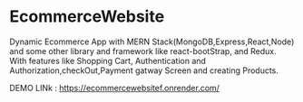 # EcommerceWebsite
Dynamic Ecommerce App with MERN Stack(MongoDB,Express,React,Node) and some other library and framework like react-bootStrap, and Redux. With features like Shopping Cart, Authentication and Authorization,checkOut,Payment gatway Screen and creating Products.

DEMO LINk : https://ecommercewebsitef.onrender.com/
